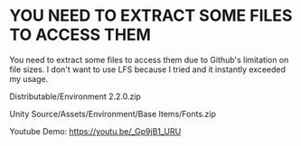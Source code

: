 # YOU NEED TO EXTRACT SOME FILES TO ACCESS THEM

You need to extract some files to access them due to Github's limitation on file sizes. I don't want to use LFS because I tried and it instantly exceeded my usage.

Distributable/Environment 2.2.0.zip

Unity Source/Assets/Environment/Base Items/Fonts.zip

Youtube Demo: https://youtu.be/_Gp9jB1_URU
